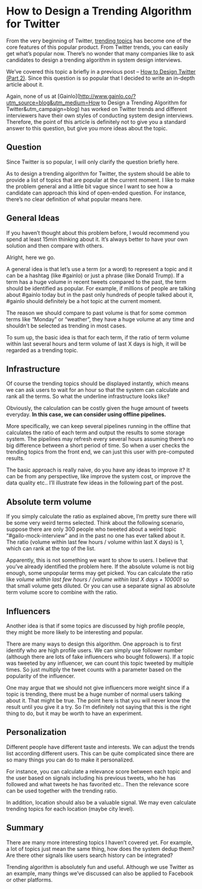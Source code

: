 # How to Design a Trending Algorithm for Twitter

From the very beginning of Twitter, [trending topics](https://twitter.com/search-home) has become one of the core features of this popular product. From Twitter trends, you can easily get what’s popular now. There’s no wonder that many companies like to ask candidates to design a trending algorithm in system design interviews.

We’ve covered this topic a briefly in a previous post – [How to Design Twitter (Part 2)](http://blog.gainlo.co/index.php/2016/02/24/system-design-interview-question-how-to-design-twitter-part-2/). Since this question is so popular that I decided to write an in-depth article about it.

Again, none of us at [Gainlo](http://www.gainlo.co/?utm_source=blog&utm_medium=How to Design a Trending Algorithm for Twitter&utm_campaign=blog) has worked on Twitter trends and different interviewers have their own styles of conducting system design interviews. Therefore, the point of this article is definitely not to give you a standard answer to this question, but give you more ideas about the topic.

 

## Question

Since Twitter is so popular, I will only clarify the question briefly here.

As to design a trending algorithm for Twitter, the system should be able to provide a list of topics that are popular at the current moment. I like to make the problem general and a little bit vague since I want to see how a candidate can approach this kind of open-ended question. For instance, there’s no clear definition of what popular means here.

 

## General Ideas

If you haven’t thought about this problem before, I would recommend you spend at least 15min thinking about it. It’s always better to have your own solution and then compare with others.

Alright, here we go.

A general idea is that let’s use a term (or a word) to represent a topic and it can be a hashtag (like #gainlo) or just a phrase (like Donald Trump). If a term has a huge volume in recent tweets compared to the past, the term should be identified as popular. For example, if millions of people are talking about #gainlo today but in the past only hundreds of people talked about it, #gainlo should definitely be a hot topic at the current moment.

The reason we should compare to past volume is that for some common terms like “Monday” or “weather”, they have a huge volume at any time and shouldn’t be selected as trending in most cases.

To sum up, the basic idea is that for each term, if the ratio of term volume within last several hours and term volume of last X days is high, it will be regarded as a trending topic.

 

## Infrastructure

Of course the trending topics should be displayed instantly, which means we can ask users to wait for an hour so that the system can calculate and rank all the terms. So what the underline infrastructure looks like?

Obviously, the calculation can be costly given the huge amount of tweets everyday. **In this case, we can consider using offline pipelines.**

More specifically, we can keep several pipelines running in the offline that calculates the ratio of each term and output the results to some storage system. The pipelines may refresh every several hours assuming there’s no big difference between a short period of time. So when a user checks the trending topics from the front end, we can just this user with pre-computed results.

The basic approach is really naive, do you have any ideas to improve it? It can be from any perspective, like improve the system cost, or improve the data quality etc.. I’ll illustrate few ideas in the following part of the post.

 

## Absolute term volume

If you simply calculate the ratio as explained above, I’m pretty sure there will be some very weird terms selected. Think about the following scenario, suppose there are only 300 people who tweeted about a weird topic “#gailo-mock-interview” and in the past no one has ever talked about it. The ratio (volume within last few hours / volume within last X days) is 1, which can rank at the top of the list.

Apparently, this is not something we want to show to users. I believe that you’ve already identified the problem here. If the absolute volume is not big enough, some unpopular terms may get picked. You can calculate the ratio like *volume within last few hours / (volume within last X days + 10000)* so that small volume gets diluted. Or you can use a separate signal as absolute term volume score to combine with the ratio.

 

## Influencers

Another idea is that if some topics are discussed by high profile people, they might be more likely to be interesting and popular.

There are many ways to design this algorithm. One approach is to first identify who are high profile users. We can simply use follower number (although there are lots of fake influencers who bought followers). If a topic was tweeted by any influencer, we can count this topic tweeted by multiple times. So just multiply the tweet counts with a parameter based on the popularity of the influencer.

One may argue that we should not give influencers more weight since if a topic is trending, there must be a huge number of normal users talking about it. That might be true. The point here is that you will never know the result until you give it a try. So I’m definitely not saying that this is the right thing to do, but it may be worth to have an experiment.

 

## Personalization

Different people have different taste and interests. We can adjust the trends list according different users. This can be quite complicated since there are so many things you can do to make it personalized.

For instance, you can calculate a relevance score between each topic and the user based on signals including his previous tweets, who he has followed and what tweets he has favorited etc.. Then the relevance score can be used together with the trending ratio.

In addition, location should also be a valuable signal. We may even calculate trending topics for each location (maybe city level).

 

## Summary

There are many more interesting topics I haven’t covered yet. For example, a lot of topics just mean the same thing, how does the system dedup them? Are there other signals like users search history can be integrated?

Trending algorithm is absolutely fun and useful. Although we use Twitter as an example, many things we’ve discussed can also be applied to Facebook or other platforms.